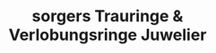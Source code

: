 ---
title: "sorgers Trauringe & Verlobungsringe Juwelier"
url: /muelheim-kaerlich/sorgers-trauringe-und-verlobungsringe-juwelier/
shop: Schmuck
---